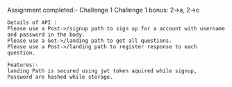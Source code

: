 Assignment completed:-
    Challenge 1
    Challenge 1 bonus:
        2->a, 2->c

    Details of API :
    Please use a Post->/signup path to sign up for a account with username and password in the body.
    Please use a Get->/landing path to get all questions.
    Please use a Post->/landing path to register response to each question.

    Features:-
    landing Path is secured using jwt token aquired while signup,
    Password are hashed while storage.